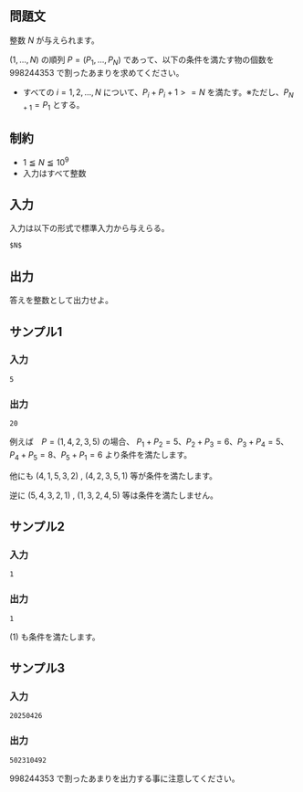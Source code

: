 ## 問題文
整数 $N$ が与えられます。

$(1,\ldots,N)$ の順列 $P = (P_1,\ldots,P_N)$ であって、以下の条件を満たす物の個数を $998244353$ で割ったあまりを求めてください。

- すべての $i = 1,2,\ldots,N$ について、$P_i + P_i+1 >= N$ を満たす。※ただし、$P_{N+1} = P_1$ とする。

## 制約

- $1 \leqq N \leqq 10^9$
- 入力はすべて整数

## 入力
入力は以下の形式で標準入力から与えらる。  
```md
$N$

```
## 出力
答えを整数として出力せよ。

## サンプル1

### 入力
```
5

```

### 出力
```
20

```
例えば　$P = (1,4,2,3,5)$ の場合、
$P_1+P_2=5、P_2+P_3=6、P_3+P_4=5、P_4+P_5=8、P_5+P_1=6$ より条件を満たします。

他にも $(4,1,5,3,2)$ , $(4,2,3,5,1)$ 等が条件を満たします。

逆に $(5,4,3,2,1)$ , $(1,3,2,4,5)$ 等は条件を満たしません。

## サンプル2

### 入力
```
1

```

### 出力
```
1

```
$(1)$ も条件を満たします。


## サンプル3

### 入力
```
20250426

```

### 出力
```
502310492

```
$998244353$ で割ったあまりを出力する事に注意してください。

